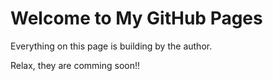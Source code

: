 # Welcome to My GitHub Pages

Everything on this page is building by the author.

Relax, they are comming soon!!


